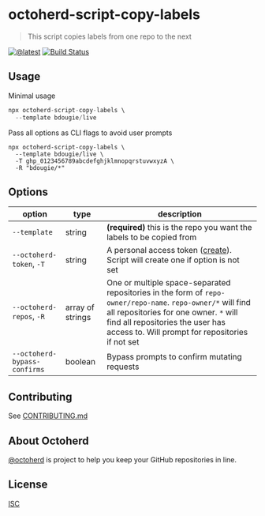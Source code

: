 # octoherd-script-copy-labels

> This script copies labels from one repo to the next

[![@latest](https://img.shields.io/npm/v/octoherd-script-copy-labels.svg)](https://www.npmjs.com/package/octoherd-script-copy-labels)
[![Build Status](https://github.com/bdougie/octoherd-script-copy-labels/workflows/Test/badge.svg)](https://github.com/bdougie/octoherd-script-copy-labels/actions?query=workflow%3ATest+branch%3Amain)

## Usage

Minimal usage

```js
npx octoherd-script-copy-labels \
  --template bdougie/live
```

Pass all options as CLI flags to avoid user prompts

```
npx octoherd-script-copy-labels \
  --template bdougie/live \
  -T ghp_0123456789abcdefghjklmnopqrstuvwxyzA \
  -R "bdougie/*"
```

## Options

| option                       | type             | description                                                                                                                                                                                                                                 |
| ---------------------------- | ---------------- | ------------------------------------------------------------------------------------------------------------------------------------------------------------------------------------------------------------------------------------------- |
| `--template`                 | string           | **(required)** this is the repo you want the labels to be copied from                                                                                                                                                                       |
| `--octoherd-token`, `-T`     | string           | A personal access token ([create](https://github.com/settings/tokens/new?scopes=repo)). Script will create one if option is not set                                                                                                         |
| `--octoherd-repos`, `-R`     | array of strings | One or multiple space-separated repositories in the form of `repo-owner/repo-name`. `repo-owner/*` will find all repositories for one owner. `*` will find all repositories the user has access to. Will prompt for repositories if not set |
| `--octoherd-bypass-confirms` | boolean          | Bypass prompts to confirm mutating requests                                                                                                                                                                                                 |

## Contributing

See [CONTRIBUTING.md](CONTRIBUTING.md)

## About Octoherd

[@octoherd](https://github.com/octoherd/) is project to help you keep your GitHub repositories in line.

## License

[ISC](LICENSE.md)
